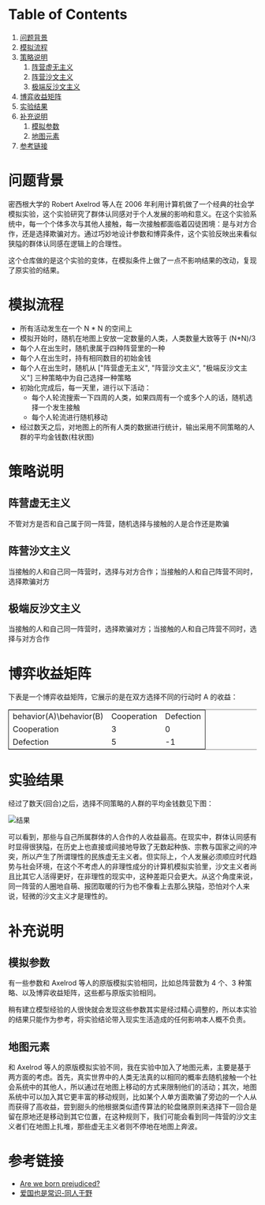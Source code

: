 
# Table of Contents

1.  [问题背景](#org750f394)
2.  [模拟流程](#orgf7e29b2)
3.  [策略说明](#org7760cf6)
    1.  [阵营虚无主义](#org0adcc5e)
    2.  [阵营沙文主义](#orgd2538cc)
    3.  [极端反沙文主义](#orgf39273e)
4.  [博弈收益矩阵](#org8683c7c)
5.  [实验结果](#orgfaee307)
6.  [补充说明](#orgaa1ab6d)
    1.  [模拟参数](#org4e543da)
    2.  [地图元素](#org299c525)
7.  [参考链接](#org3be3427)



<a id="org750f394"></a>

# 问题背景

密西根大学的 Robert Axelrod 等人在 2006 年利用计算机做了一个经典的社会学模拟实验，这个实验研究了群体认同感对于个人发展的影响和意义。在这个实验系统中，每一个个体多次与其他人接触，每一次接触都面临着囚徒困境：是与对方合作，还是选择欺骗对方。通过巧妙地设计参数和博弈条件，这个实验反映出来看似狭隘的群体认同感在逻辑上的合理性。

这个仓库做的是这个实验的变体，在模拟条件上做了一点不影响结果的改动，复现了原实验的结果。


<a id="orgf7e29b2"></a>

# 模拟流程

-   所有活动发生在一个 N \* N 的空间上
-   模拟开始时，随机在地图上安放一定数量的人类，人类数量大致等于 (N\*N)/3
-   每个人在出生时，随机隶属于四种阵营里的一种
-   每个人在出生时，持有相同数目的初始金钱
-   每个人在出生时，随机从 ["阵营虚无主义", "阵营沙文主义", "极端反沙文主义"] 三种策略中为自己选择一种策略
-   初始化完成后，每一天里，进行以下活动：
    -   每个人轮流搜索一下四周的人类，如果四周有一个或多个人的话，随机选择一个发生接触
    -   每个人轮流进行随机移动
-   经过数天之后，对地图上的所有人类的数据进行统计，输出采用不同策略的人群的平均金钱数(柱状图)


<a id="org7760cf6"></a>

# 策略说明


<a id="org0adcc5e"></a>

## 阵营虚无主义

不管对方是否和自己属于同一阵营，随机选择与接触的人是合作还是欺骗


<a id="orgd2538cc"></a>

## 阵营沙文主义

当接触的人和自己同一阵营时，选择与对方合作；当接触的人和自己阵营不同时，选择欺骗对方


<a id="orgf39273e"></a>

## 极端反沙文主义

当接触的人和自己同一阵营时，选择欺骗对方；当接触的人和自己阵营不同时，选择与对方合作


<a id="org8683c7c"></a>

# 博弈收益矩阵

下表是一个博弈收益矩阵，它展示的是在双方选择不同的行动时 A 的收益：

<table border="2" cellspacing="0" cellpadding="6" rules="groups" frame="hsides">


<colgroup>
<col  class="org-left" />

<col  class="org-right" />

<col  class="org-right" />
</colgroup>
<tbody>
<tr>
<td class="org-left">behavior(A)\behavior(B)</td>
<td class="org-right">Cooperation</td>
<td class="org-right">Defection</td>
</tr>


<tr>
<td class="org-left">Cooperation</td>
<td class="org-right">3</td>
<td class="org-right">0</td>
</tr>


<tr>
<td class="org-left">Defection</td>
<td class="org-right">5</td>
<td class="org-right">-1</td>
</tr>
</tbody>
</table>


<a id="orgfaee307"></a>

# 实验结果

经过了数天(回合)之后，选择不同策略的人群的平均金钱数见下图：

![结果](https://raw.githubusercontent.com/deerainw/the-evolution-of-cooperation/master/result.png)

可以看到，那些与自己所属群体的人合作的人收益最高。在现实中，群体认同感有时显得很狭隘，在历史上也直接或间接地导致了无数起种族、宗教与国家之间的冲突，所以产生了所谓理性的民族虚无主义者。但实际上，个人发展必须顺应时代趋势与社会环境，在这个不考虑人的非理性成分的计算机模拟实验里，沙文主义者尚且比其它人活得更好，在非理性的现实中，这种差距只会更大。从这个角度来说，同一阵营的人圈地自萌、报团取暖的行为也不像看上去那么狭隘，恐怕对个人来说，轻微的沙文主义才是理性的。


<a id="orgaa1ab6d"></a>

# 补充说明


<a id="org4e543da"></a>

## 模拟参数

有一些参数和 Axelrod 等人的原版模拟实验相同，比如总阵营数为 4 个、3 种策略、以及博弈收益矩阵，这些都与原版实验相同。

稍有建立模型经验的人很快就会发现这些参数其实是经过精心调整的，所以本实验的结果只能作为参考，将实验结论带入现实生活造成的任何影响本人概不负责。


<a id="org299c525"></a>

## 地图元素

和 Axelrod 等人的原版模拟实验不同，我在实验中加入了地图元素，主要是基于两方面的考虑。首先，真实世界中的人类无法真的以相同的概率去随机接触一个社会系统中的其他人，所以通过在地图上移动的方式来限制他们的活动；其次，地图系统中可以加入其它更丰富的移动规则，比如某个人单方面欺骗了旁边的一个人从而获得了高收益，尝到甜头的他根据类似遗传算法的轮盘赌原则来选择下一回合是留在原地还是移动到其它位置，在这种规则下，我们可能会看到同一阵营的沙文主义者们在地图上扎堆，那些虚无主义者则不停地在地图上奔波。


<a id="org3be3427"></a>

# 参考链接

-   [Are we born prejudiced?](https://www.newscientist.com/article/mg19325952-000-are-we-born-prejudiced/)
-   [爱国也是常识-同人于野](https://www.geekonomics10000.com/430/comment-page-1)

